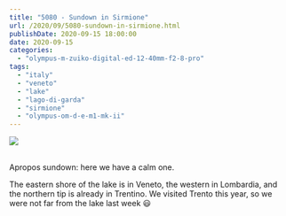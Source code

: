 ```yaml
---
title: "5080 - Sundown in Sirmione"
url: /2020/09/5080-sundown-in-sirmione.html
publishDate: 2020-09-15 18:00:00
date: 2020-09-15
categories: 
  - "olympus-m-zuiko-digital-ed-12-40mm-f2-8-pro"
tags: 
  - "italy"
  - "veneto"
  - "lake"
  - "lago-di-garda"
  - "sirmione"
  - "olympus-om-d-e-m1-mk-ii"
---
```

<div class="container">
<div class="center"><a target="_blank" href="https://d25zfm9zpd7gm5.cloudfront.net/1200x1200/2018/20180909_193836_lr.jpg"><img class="webfeedsFeaturedVisual" src="https://d25zfm9zpd7gm5.cloudfront.net/0600x0600/2018/20180909_193836_lr.jpg" /></a></div>
</div>
<br />

Apropos sundown: here we have a calm one.

The eastern shore of the lake is in Veneto, the western in Lombardia, and the northern tip is already in Trentino. We visited Trento this year, so we were not far from the lake last week :smiley: